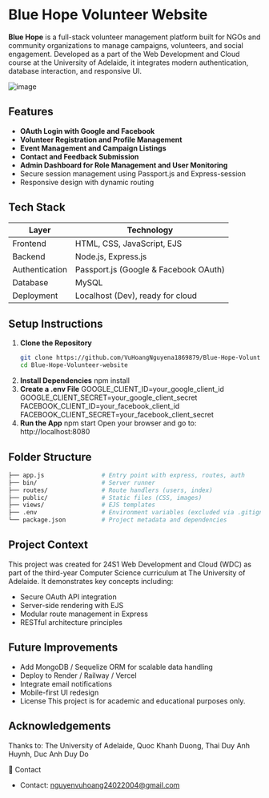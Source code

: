 # Blue Hope Volunteer Website

**Blue Hope** is a full-stack volunteer management platform built for NGOs and community organizations to manage campaigns, volunteers, and social engagement. Developed as a part of the Web Development and Cloud course at the University of Adelaide, it integrates modern authentication, database interaction, and responsive UI.

![image](https://github.com/user-attachments/assets/dfb8e05f-ffce-4d1a-95a7-cf88baea7b77)

## Features

- **OAuth Login with Google and Facebook**
- **Volunteer Registration and Profile Management**
- **Event Management and Campaign Listings**
- **Contact and Feedback Submission**
- **Admin Dashboard for Role Management and User Monitoring**
- Secure session management using Passport.js and Express-session
- Responsive design with dynamic routing

## Tech Stack

| Layer        | Technology                            |
|--------------|----------------------------------------|
| Frontend     | HTML, CSS, JavaScript, EJS             |
| Backend      | Node.js, Express.js                    |
| Authentication | Passport.js (Google & Facebook OAuth) |
| Database     | MySQL                                  |
| Deployment   | Localhost (Dev), ready for cloud       |

## Setup Instructions

1. **Clone the Repository**
   ```bash
   git clone https://github.com/VuHoangNguyena1869879/Blue-Hope-Volunteer-website.git
   cd Blue-Hope-Volunteer-website
2. **Install Dependencies**
npm install
3. **Create a .env File**
GOOGLE_CLIENT_ID=your_google_client_id
GOOGLE_CLIENT_SECRET=your_google_client_secret
FACEBOOK_CLIENT_ID=your_facebook_client_id
FACEBOOK_CLIENT_SECRET=your_facebook_client_secret
4. **Run the App**
npm start
Open your browser and go to: http://localhost:8080

## Folder Structure

```bash
├── app.js                # Entry point with express, routes, auth
├── bin/                  # Server runner
├── routes/               # Route handlers (users, index)
├── public/               # Static files (CSS, images)
├── views/                # EJS templates
├── .env                  # Environment variables (excluded via .gitignore)
└── package.json          # Project metadata and dependencies
```

## Project Context
This project was created for 24S1 Web Development and Cloud (WDC) as part of the third-year Computer Science curriculum at The University of Adelaide. It demonstrates key concepts including:
- Secure OAuth API integration
- Server-side rendering with EJS
- Modular route management in Express
- RESTful architecture principles

## Future Improvements
- Add MongoDB / Sequelize ORM for scalable data handling
- Deploy to Render / Railway / Vercel
- Integrate email notifications
- Mobile-first UI redesign
- License
This project is for academic and educational purposes only.

## Acknowledgements
Thanks to: The University of Adelaide, Quoc Khanh Duong, Thai Duy Anh Huynh, Duc Anh Duy Do

🔗 Contact
- Contact: nguyenvuhoang24022004@gmail.com
